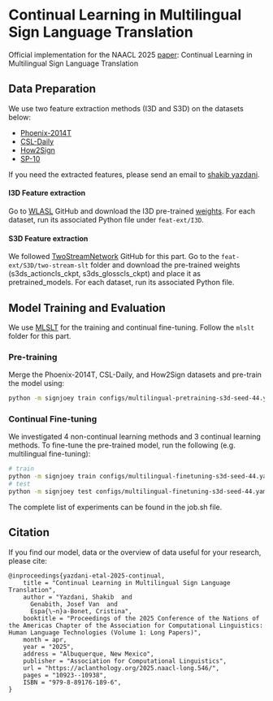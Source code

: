 # Continual Learning in Multilingual Sign Language Translation
Official implementation for the NAACL 2025 [paper](https://aclanthology.org/2025.naacl-long.546.pdf): Continual Learning in Multilingual Sign Language Translation

## Data Preparation
We use two feature extraction methods (I3D and S3D) on the datasets below:
- [Phoenix-2014T](https://www-i6.informatik.rwth-aachen.de/~koller/RWTH-PHOENIX-2014-T/)
- [CSL-Daily](http://home.ustc.edu.cn/~zhouh156/dataset/csl-daily/)
- [How2Sign](https://how2sign.github.io/)
- [SP-10](https://github.com/MLSLT/SP-10)

If you need the extracted features, please send an email to [shakib yazdani](shakibyzn@gmail.com).

#### I3D Feature extraction
Go to [WLASL](https://github.com/dxli94/WLASL/tree/master?tab=readme-ov-file) GitHub and download the I3D pre-trained [weights](https://drive.google.com/file/d/1jALimVOB69ifYkeT0Pe297S1z4U3jC48/view). For each dataset, run its associated Python file under `feat-ext/I3D`.

#### S3D Feature extraction
We followed [TwoStreamNetwork](https://github.com/FangyunWei/SLRT/tree/main/TwoStreamNetwork) GitHub for this part. Go to the `feat-ext/S3D/two-stream-slt` folder and download the pre-trained weights (s3ds_actioncls_ckpt, s3ds_glosscls_ckpt) and place it as pretrained_models. For each dataset, run its associated Python file.

## Model Training and Evaluation
We use [MLSLT](https://github.com/MLSLT/MLSLT) for the training and continual fine-tuning. Follow the `mlslt` folder for this part.
### Pre-training
Merge the Phoenix-2014T, CSL-Daily, and How2Sign datasets and pre-train the model using:


```bash
python -m signjoey train configs/multilingual-pretraining-s3d-seed-44.yaml
```

### Continual Fine-tuning
We investigated 4 non-continual learning methods and 3 continual learning methods. To fine-tune the pre-trained model, run the following (e.g. multilingual fine-tuning):

```bash
# train
python -m signjoey train configs/multilingual-finetuning-s3d-seed-44.yaml
# test
python -m signjoey test configs/multilingual-finetuning-s3d-seed-44.yaml
```
The complete list of experiments can be found in the job.sh file.

## Citation

If you find our model, data or the overview of data useful for your research, please cite:

```
@inproceedings{yazdani-etal-2025-continual,
    title = "Continual Learning in Multilingual Sign Language Translation",
    author = "Yazdani, Shakib  and
      Genabith, Josef Van  and
      Espa{\~n}a-Bonet, Cristina",
    booktitle = "Proceedings of the 2025 Conference of the Nations of the Americas Chapter of the Association for Computational Linguistics: Human Language Technologies (Volume 1: Long Papers)",
    month = apr,
    year = "2025",
    address = "Albuquerque, New Mexico",
    publisher = "Association for Computational Linguistics",
    url = "https://aclanthology.org/2025.naacl-long.546/",
    pages = "10923--10938",
    ISBN = "979-8-89176-189-6",
}
```
